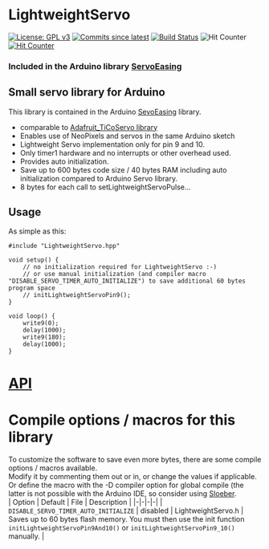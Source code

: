 # LightweightServo

[![License: GPL v3](https://img.shields.io/badge/License-GPLv3-blue.svg)](https://www.gnu.org/licenses/gpl-3.0)
[![Commits since latest](https://img.shields.io/github/commits-since/ArminJo/LightweightServo/latest)](https://github.com/ArminJo/LightweightServo/commits/master)
[![Build Status](https://github.com/ArminJo/LightweightServo/workflows/LibraryBuild/badge.svg)](https://github.com/ArminJo/LightweightServo/actions)
![Hit Counter](https://visitor-badge.laobi.icu/badge?page_id=ArminJo_LightweightServo)
[![Hit Counter](https://hitcounter.pythonanywhere.com/count/tag.svg?url=https://github.com/ArminJo/LightweightServo)](https://github.com/brentvollebregt/hit-counter)

### Included in the Arduino library [ServoEasing](https://github.com/ArminJo/ServoEasing)

## Small servo library for Arduino
This library is contained in the Arduino [SevoEasing](https://github.com/ArminJo/ServoEasing) library.
 *  comparable to [Adafruit_TiCoServo library](https://github.com/adafruit/Adafruit_TiCoServo)
 *  Enables use of NeoPixels and servos in the same Arduino sketch
 *  Lightweight Servo implementation only for pin 9 and 10.
 *  Only timer1 hardware and no interrupts or other overhead used.
 *  Provides auto initialization.
 *  Save up to 600 bytes code size / 40 bytes RAM including auto initialization compared to Arduino Servo library.
 *  8 bytes for each call to setLightweightServoPulse...

## Usage
As simple as this:
```
#include "LightweightServo.hpp"

void setup() {
    // no initialization required for LightweightServo :-)
    // or use manual initialization (and compiler macro "DISABLE_SERVO_TIMER_AUTO_INITIALIZE") to save additional 60 bytes program space
    // initLightweightServoPin9();
}

void loop() {
    write9(0);
    delay(1000);
    write9(180);
    delay(1000);
}
```

# [API](https://github.com/ArminJo/LightweightServo/blob/master/src/LightweightServo.h#L42)

# Compile options / macros for this library
To customize the software to save even more bytes, there are some compile options / macros available.<br/>
Modify it by commenting them out or in, or change the values if applicable. Or define the macro with the -D compiler option for global compile (the latter is not possible with the Arduino IDE, so consider using [Sloeber](https://eclipse.baeyens.it).<br/>
| Option | Default | File | Description |
|-|-|-|-|
| `DISABLE_SERVO_TIMER_AUTO_INITIALIZE` | disabled | LightweightServo.h | Saves up to 60 bytes flash memory. You must then use the init function `initLightweightServoPin9And10()` or `initLightweightServoPin9_10()` manually. |
